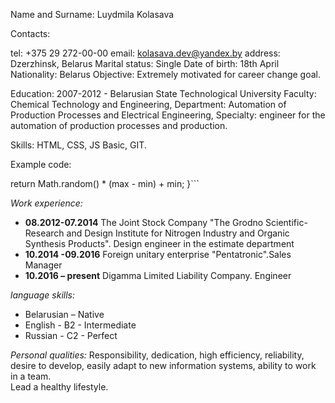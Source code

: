 Name and Surname: Luydmila Kolasava

Contacts:

tel: +375 29 272-00-00
email: kolasava.dev@yandex.by
address: Dzerzhinsk, Belarus
Marital status: Single
Date of birth: 18th April
Nationality: Belarus
Objective: Extremely motivated for career change goal.

Education: 2007-2012 - Belarusian State Technological University
Faculty: Chemical Technology and Engineering,
Department: Automation of Production Processes and Electrical Engineering,
Specialty: engineer for the automation of production processes and production.

Skills: HTML, CSS, JS Basic, GIT.

Example code:

return Math.random() \* (max - min) + min;
}```

_Work experience:_

- **08.2012-07.2014** The Joint Stock Company "The Grodno Scientific-Research and Design Institute for Nitrogen Industry and Organic Synthesis Products". Design engineer in the estimate department
- **10.2014 -09.2016** Foreign unitary enterprise "Pentatronic".Sales Manager
- **10.2016 – present** Digamma Limited Liability Company. Engineer

_language skills:_

- Belarusian – Native
- English - B2 - Intermediate
- Russian - C2 - Perfect

_Personal qualities:_
Responsibility, dedication, high efficiency, reliability, desire to develop, easily adapt to new information systems, ability to work in a team. <br/> Lead a healthy lifestyle.
